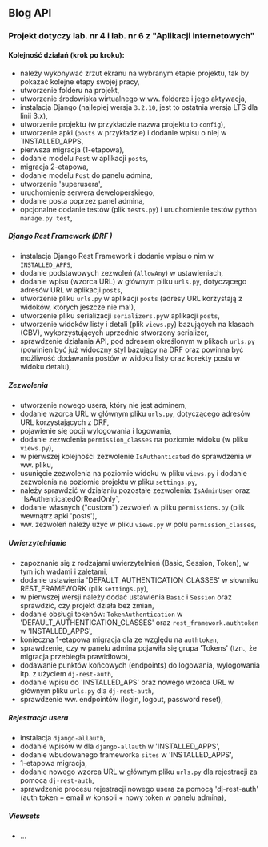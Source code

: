 ## Blog API

### Projekt dotyczy lab. nr 4 i lab. nr 6 z "Aplikacji internetowych"

#### Kolejność działań (krok po kroku):  
- należy wykonywać zrzut ekranu na wybranym etapie projektu, tak by pokazać kolejne etapy swojej pracy,  
- utworzenie folderu na projekt,  
- utworzenie środowiska wirtualnego w ww. folderze i jego aktywacja,  
- instalacja Django (najlepiej wersja `3.2.10`, jest to ostatnia wersja LTS dla linii 3.x),  
- utworzenie projektu (w przykładzie nazwa projektu to `config`),  
- utworzenie apki (`posts` w przykładzie) i dodanie wpisu o niej w `INSTALLED_APPS,  
- pierwsza migracja (1-etapowa),  
- dodanie modelu `Post` w aplikacji `posts`,  
- migracja 2-etapowa,  
- dodanie modelu `Post` do panelu admina,  
- utworzenie 'superusera',  
- uruchomienie serwera deweloperskiego,  
- dodanie posta poprzez panel admina,  
- opcjonalne dodanie testów (plik `tests.py`) i uruchomienie testów `python manage.py test`,  

##### Django Rest Framework (DRF )
- instalacja Django Rest Framework i dodanie wpisu o nim w `INSTALLED_APPS`,  
- dodanie podstawowych zezwoleń (`AllowAny`) w ustawieniach,  
- dodanie wpisu (wzorca URL) w głównym pliku `urls.py`, dotyczącego adresów URL w aplikacji `posts`,  
- utworzenie pliku `urls.py` w aplikacji `posts` (adresy URL korzystają z widoków, których jeszcze nie ma!),  
- utworzenie pliku serializacji `serializers.py`w aplikacji `posts`,  
- utworzenie widoków listy i detali (plik `views.py`) bazujących na klasach (CBV), wykorzystujących uprzednio stworzony serializer,  
- sprawdzenie działania API, pod adresem określonym w plikach `urls.py` (powinien być już widoczny styl bazujący na DRF oraz powinna być 
możliwość dodawania postów w widoku listy oraz korekty postu w widoku detalu),  

##### Zezwolenia  
- utworzenie nowego usera, który nie jest adminem,  
- dodanie wzorca URL w głównym pliku `urls.py`, dotyczącego adresów URL korzystających z DRF,  
- pojawienie się opcji wylogowania i logowania,  
- dodanie zezwolenia `permission_classes` na poziomie widoku (w pliku `views.py`),  
- w pierwszej kolejności zezwolenie `IsAuthenticated` do sprawdzenia w ww. pliku,  
- usunięcie zezwolenia na poziomie widoku w pliku `views.py` i dodanie zezwolenia na poziomie projektu w pliku `settings.py`,  
- należy sprawdzić w działaniu pozostałe zezwolenia: `IsAdminUser` oraz `'`IsAuthenticatedOrReadOnly`,  
- dodanie własnych ("custom") zezwoleń w pliku `permissions.py` (plik wewnątrz apki 'posts'),  
- ww. zezwoleń należy użyć w pliku `views.py` w polu `permission_classes`,  

##### Uwierzytelnianie
- zapoznanie się z rodzajami uwierzytelnień (Basic, Session, Token), w tym ich wadami i zaletami,  
- dodanie ustawienia 'DEFAULT_AUTHENTICATION_CLASSES' w słowniku REST_FRAMEWORK (plik `settings.py`), 
- w pierwszej wersji należy dodać ustawienia `Basic` i `Session` oraz sprawdzić, czy projekt działa bez zmian,  
- dodanie obsługi tokenów: `TokenAuthentication` w 'DEFAULT_AUTHENTICATION_CLASSES' oraz `rest_framework.authtoken` w 'INSTALLED_APPS',  
- konieczna 1-etapowa migracja dla ze względu na `authtoken`,  
- sprawdzenie, czy w panelu admina pojawiła się grupa 'Tokens' (tzn., że migracja przebiegła prawidłowo),  
- dodawanie punktów końcowych (endpoints) do logowania, wylogowania itp. z użyciem `dj-rest-auth`,  
- dodanie wpisu do 'INSTALLED_APS' oraz nowego wzorca URL w głównym pliku `urls.py` dla `dj-rest-auth`,  
- sprawdzenie ww. endpointów (login, logout, password reset),  

##### Rejestracja usera
- instalacja `django-allauth`,  
- dodanie wpisów w dla `django-allauth` w 'INSTALLED_APPS',  
- dodanie wbudowanego frameworka `sites` w 'INSTALLED_APPS',  
- 1-etapowa migracja,  
- dodanie nowego wzorca URL w głównym pliku `urls.py` dla rejestracji za pomocą `dj-rest-auth`,  
- sprawdzenie procesu rejestracji nowego usera za pomocą 'dj-rest-auth' (auth token + email w konsoli + nowy token w panelu admina),  


##### Viewsets
- ...